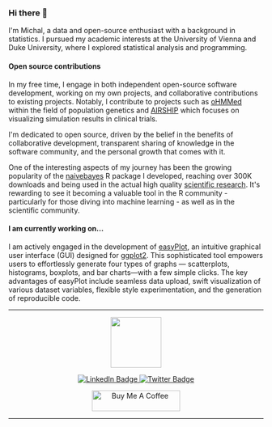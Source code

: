 ### Hi there 👋

I'm Michal, a data and open-source enthusiast with a background in statistics. I pursued my academic interests at the University of Vienna and Duke University, where I explored statistical analysis and programming.

#### Open source contributions

In my free time, I engage in both independent open-source software development, working on my own projects, and collaborative contributions to existing projects. Notably, I contribute to projects such as [oHMMed](https://github.com/LynetteCaitlin/oHMMed) within the field of population genetics and [AIRSHIP](https://github.com/el-meyer/airship) which focuses on visualizing simulation results in clinical trials. 

I'm dedicated to open source, driven by the belief in the benefits of collaborative development, transparent sharing of knowledge in the software community, and the personal growth that comes with it.

One of the interesting aspects of my journey has been the growing popularity of the [naivebayes](https://github.com/majkamichal/naivebayes) R package I developed, reaching over 300K downloads and being used in the actual high quality [scientific research](https://www.nature.com/articles/s41698-022-00322-3). It's rewarding to see it becoming a valuable tool in the R community - particularly for those diving into machine learning - as well as in the scientific community. 

#### I am currently working on...

I am actively engaged in the development of [easyPlot](https://github.com/majkamichal/easyPlot), an intuitive graphical user interface (GUI) designed for [ggplot2](https://ggplot2.tidyverse.org). This sophisticated tool empowers users to effortlessly generate four types of graphs — scatterplots, histograms, boxplots, and bar charts—with a few simple clicks. The key advantages of easyPlot include seamless data upload, swift visualization of various dataset variables, flexible style experimentation, and the generation of reproducible code.

------------------------------------

<div id="header" align="center">
  <img src="https://media.giphy.com/media/M9gbBd9nbDrOTu1Mqx/giphy.gif" width="100"/>
</div>


<div id="badges">
  <p align="center">
    <a href="https://www.linkedin.com/in/michal-majka/">
      <img src="https://img.shields.io/badge/LinkedIn-blue?style=for-the-badge&logo=linkedin&logoColor=white" alt="LinkedIn Badge"/>
    </a>
    <a href="https://twitter.com/majkamichal">
      <img src="https://img.shields.io/badge/Twitter-blue?style=for-the-badge&logo=twitter&logoColor=white" alt="Twitter Badge"/>
    </a>
    
  </p>
  
  <p align="center">
    <a href="https://www.buymeacoffee.com/michalmajka" target="_blank"><img src="https://cdn.buymeacoffee.com/buttons/default-orange.png"       alt="Buy Me A Coffee" height="41" width="174">
    </a>
  </p>
  
</div>

------------------------------------------
